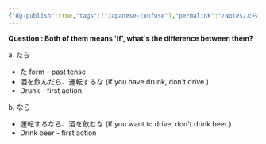 ```yaml
---
{"dg-publish":true,"tags":["Japanese-confuse"],"permalink":"/Notes/たら　vs　なら/","dgPassFrontmatter":true}
---
```


**Question : Both of them means 'if', what's the difference between them?**

a. たら
- た form - past tense
- 酒を飲んだら、運転するな (If you have drunk, don't drive.)
- Drunk - first action

b. なら
- 運転するなら、酒を飲むな (If you want to drive, don't drink beer.)
- Drink beer - first action